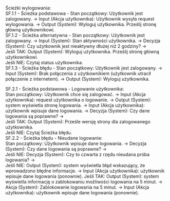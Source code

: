 Ścieżki wylogowania:  
SF.1.1 - Ścieżka podstawowa - Stan początkowy: Użytkownik jest zalogowany. -> Input (Akcja użytkownika): Użytkownik wysyła request wylogowania. -> Output (System): Wyloguj użytkownika. Prześlij stronę główną użytkownikowi.  
SF.1.2 - Ścieżka alternatywna - Stan początkowy: Użytkownik jest zalogowany. -> Input (System): Stan aktywności użytkownika. -> Decyzja (System): Czy użytkownik jest nieaktywny dłużej niż 2 godziny? ->  
Jeśli TAK: Output (System): Wyloguj użytkownika. Prześlij stronę główną użytkownikowi.  
Jeśli NIE: Czytaj status użytkownika.  
SF.1.3 - Ścieżka błędu - Stan początkowy: Użytkownik jest zalogowany. -> Input (System): Brak połączenia z użytkownikiem (użytkownik utracił połączenie z internetem). -> Output (System): Wyloguj użytkownika.  
  
SF.2.1 - Ścieżka podstawowa - Logowanie użytkownika:  
Stan początkowy: Użytkownik chce się zalogować. -> Input (Akcja użytkownika): request użytkownika o logowanie. -> Output (System): system wyświetla stronę logowania. -> Input (Akcja użytkownika): użytkownik wpisuje dane logowania. -> Decyzja (System): Czy dane logowania są poprawne? ->  
Jeśli TAK: Output (System): Prześle wersję strony dla zalogowanego użytkownika.  
Jeśli NIE: Czytaj Ścieżka błędu.  
SF.2.2 - Ścieżka błędu - Nieudane logowanie:  
Stan początkowy: Użytkownik wpisuje dane logowania. -> Decyzja (System): Czy dane logowania są poprawne? ->  
Jeśli NIE: Decyzja (System): Czy to czwarta z rzędu nieudana próba logowania? ->  
Jeśli NIE: Output (System): system wyświetla błąd wskazujący, że wprowadzono błędne informacje. -> Input (Akcja użytkownika): użytkownik wpisuje dane logowania (ponownie).
Jeśli TAK: Output (System): system wyświetla informację o zablokowaniu możliwości logowania na 5 minut. -> Akcja (System): Zablokowanie logowania na 5 minut. -> Input (Akcja użytkownika): użytkownik wpisuje dane logowania (ponownie).  